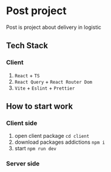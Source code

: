 # Post project

Post is project about delivery in logistic

## Tech Stack

### Client

1) `React` + `TS`
2) `React Query` + `React Router Dom`
3) `Vite` + `Eslint` + `Prettier`

## How to start work

### Client side

1) open client package ```cd client```
2) download packages addictions ```npm i```
3) start ```npm run dev```

### Server side